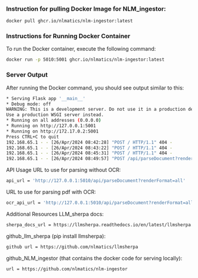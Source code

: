 ### Instruction for pulling Docker Image for NLM_ingestor:
```bash
docker pull ghcr.io/nlmatics/nlm-ingestor:latest
```
### Instructions for Running Docker Container

To run the Docker container, execute the following command:
```bash
docker run -p 5010:5001 ghcr.io/nlmatics/nlm-ingestor:latest
```

### Server Output
After running the Docker command, you should see output similar to this:

```bash
* Serving Flask app '__main__'
* Debug mode: off
WARNING: This is a development server. Do not use it in a production deployment.
Use a production WSGI server instead.
* Running on all addresses (0.0.0.0)
* Running on http://127.0.0.1:5001
* Running on http://172.17.0.2:5001
Press CTRL+C to quit
192.168.65.1 - - [26/Apr/2024 08:42:28] "POST / HTTP/1.1" 404 -
192.168.65.1 - - [26/Apr/2024 08:43:22] "POST / HTTP/1.1" 404 -
192.168.65.1 - - [26/Apr/2024 08:45:31] "POST / HTTP/1.1" 404 -
192.168.65.1 - - [26/Apr/2024 08:49:57] "POST /api/parseDocument?renderFormat=all HTTP/1.1" 200 -
```

API Usage
URL to use for parsing without OCR:
```bash
api_url = 'http://127.0.0.1:5010/api/parseDocument?renderFormat=all'
```

URL to use for parsing pdf with OCR:
```bash
ocr_api_url = 'http://127.0.0.1:5010/api/parseDocument?renderFormat=all&applyOcr=yes'
```

Additional Resources
LLM_sherpa docs:
```bash
sherpa_docs_url = https://llmsherpa.readthedocs.io/en/latest/llmsherpa.readers.html
```

github_llm_sherpa (pip install llmsherpa):
```bash
github url = https://github.com/nlmatics/llmsherpa
```

github_NLM_ingestor (that contains the docker code for serving locally):
```bash
url = https://github.com/nlmatics/nlm-ingestor
```
